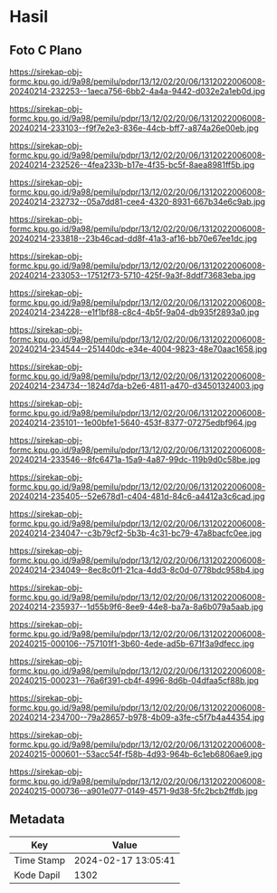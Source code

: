 # Hasil

## Foto C Plano

https://sirekap-obj-formc.kpu.go.id/9a98/pemilu/pdpr/13/12/02/20/06/1312022006008-20240214-232253--1aeca756-6bb2-4a4a-9442-d032e2a1eb0d.jpg

https://sirekap-obj-formc.kpu.go.id/9a98/pemilu/pdpr/13/12/02/20/06/1312022006008-20240214-233103--f9f7e2e3-836e-44cb-bff7-a874a26e00eb.jpg

https://sirekap-obj-formc.kpu.go.id/9a98/pemilu/pdpr/13/12/02/20/06/1312022006008-20240214-232526--4fea233b-b17e-4f35-bc5f-8aea8981ff5b.jpg

https://sirekap-obj-formc.kpu.go.id/9a98/pemilu/pdpr/13/12/02/20/06/1312022006008-20240214-232732--05a7dd81-cee4-4320-8931-667b34e6c9ab.jpg

https://sirekap-obj-formc.kpu.go.id/9a98/pemilu/pdpr/13/12/02/20/06/1312022006008-20240214-233818--23b46cad-dd8f-41a3-af16-bb70e67ee1dc.jpg

https://sirekap-obj-formc.kpu.go.id/9a98/pemilu/pdpr/13/12/02/20/06/1312022006008-20240214-233053--17512f73-5710-425f-9a3f-8ddf73683eba.jpg

https://sirekap-obj-formc.kpu.go.id/9a98/pemilu/pdpr/13/12/02/20/06/1312022006008-20240214-234228--e1f1bf88-c8c4-4b5f-9a04-db935f2893a0.jpg

https://sirekap-obj-formc.kpu.go.id/9a98/pemilu/pdpr/13/12/02/20/06/1312022006008-20240214-234544--251440dc-e34e-4004-9823-48e70aac1658.jpg

https://sirekap-obj-formc.kpu.go.id/9a98/pemilu/pdpr/13/12/02/20/06/1312022006008-20240214-234734--1824d7da-b2e6-4811-a470-d34501324003.jpg

https://sirekap-obj-formc.kpu.go.id/9a98/pemilu/pdpr/13/12/02/20/06/1312022006008-20240214-235101--1e00bfe1-5640-453f-8377-07275edbf964.jpg

https://sirekap-obj-formc.kpu.go.id/9a98/pemilu/pdpr/13/12/02/20/06/1312022006008-20240214-233546--8fc6471a-15a9-4a87-99dc-119b9d0c58be.jpg

https://sirekap-obj-formc.kpu.go.id/9a98/pemilu/pdpr/13/12/02/20/06/1312022006008-20240214-235405--52e678d1-c404-481d-84c6-a4412a3c6cad.jpg

https://sirekap-obj-formc.kpu.go.id/9a98/pemilu/pdpr/13/12/02/20/06/1312022006008-20240214-234047--c3b79cf2-5b3b-4c31-bc79-47a8bacfc0ee.jpg

https://sirekap-obj-formc.kpu.go.id/9a98/pemilu/pdpr/13/12/02/20/06/1312022006008-20240214-234049--8ec8c0f1-21ca-4dd3-8c0d-0778bdc958b4.jpg

https://sirekap-obj-formc.kpu.go.id/9a98/pemilu/pdpr/13/12/02/20/06/1312022006008-20240214-235937--1d55b9f6-8ee9-44e8-ba7a-8a6b079a5aab.jpg

https://sirekap-obj-formc.kpu.go.id/9a98/pemilu/pdpr/13/12/02/20/06/1312022006008-20240215-000106--757101f1-3b60-4ede-ad5b-671f3a9dfecc.jpg

https://sirekap-obj-formc.kpu.go.id/9a98/pemilu/pdpr/13/12/02/20/06/1312022006008-20240215-000231--76a6f391-cb4f-4996-8d6b-04dfaa5cf88b.jpg

https://sirekap-obj-formc.kpu.go.id/9a98/pemilu/pdpr/13/12/02/20/06/1312022006008-20240214-234700--79a28657-b978-4b09-a3fe-c5f7b4a44354.jpg

https://sirekap-obj-formc.kpu.go.id/9a98/pemilu/pdpr/13/12/02/20/06/1312022006008-20240215-000601--53acc54f-f58b-4d93-964b-6c1eb6806ae9.jpg

https://sirekap-obj-formc.kpu.go.id/9a98/pemilu/pdpr/13/12/02/20/06/1312022006008-20240215-000736--a901e077-0149-4571-9d38-5fc2bcb2ffdb.jpg


## Metadata

| Key        | Value               |
| ---------- | ------------------- |
| Time Stamp | 2024-02-17 13:05:41 |
| Kode Dapil | 1302                |



